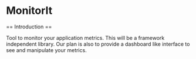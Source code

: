 # MonitorIt

== Introduction ==

Tool to monitor your application metrics. This will be a framework independent library.
Our plan is also to provide a dashboard like interface to see and manipulate your metrics.
